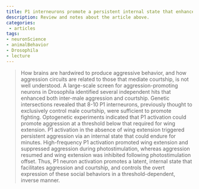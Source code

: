 ```yaml
---
title: P1 interneurons promote a persistent internal state that enhances inter-male aggression in Drosophila
description: Review and notes about the article above.
categories:
 - articles
tags:
- neuronScience
- animalBehavior
- Drosophila
- lecture
---
```


> How brains are hardwired to produce aggressive behavior, and how aggression circuits are related to those that mediate courtship, is not well understood. A large-scale screen for aggression-promoting neurons in Drosophila identified several independent hits that enhanced both inter-male aggression and courtship. Genetic intersections revealed that 8-10 P1 interneurons, previously thought to exclusively control male courtship, were sufficient to promote fighting. Optogenetic experiments indicated that P1 activation could promote aggression at a threshold below that required for wing extension. P1 activation in the absence of wing extension triggered persistent aggression via an internal state that could endure for minutes. High-frequency P1 activation promoted wing extension and suppressed aggression during photostimulation, whereas aggression resumed and wing extension was inhibited following photostimulation offset. Thus, P1 neuron activation promotes a latent, internal state that facilitates aggression and courtship, and controls the overt expression of these social behaviors in a threshold-dependent, inverse manner.
